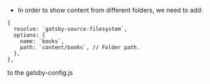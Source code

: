 


- In order to show content from different folders, we need to add:
```
{
  resolve: `gatsby-source-filesystem`,
  options: {
    name: `books`,
    path: `content/books`, // Folder path.
  },
},
```
to the gatsby-config.js